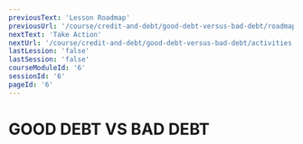 ```yaml
---
previousText: 'Lesson Roadmap'
previousUrl: '/course/credit-and-debt/good-debt-versus-bad-debt/roadmap'
nextText: 'Take Action'
nextUrl: '/course/credit-and-debt/good-debt-versus-bad-debt/activities'
lastLession: 'false'
lastSession: 'false'
courseModuleId: '6'
sessionId: '6'
pageId: '6'
---
```


# GOOD DEBT VS BAD DEBT

<sparkle-youtube src="https://www.youtube.com/watch?v=62Tf35ne4jI"></sparkle-youtube>
